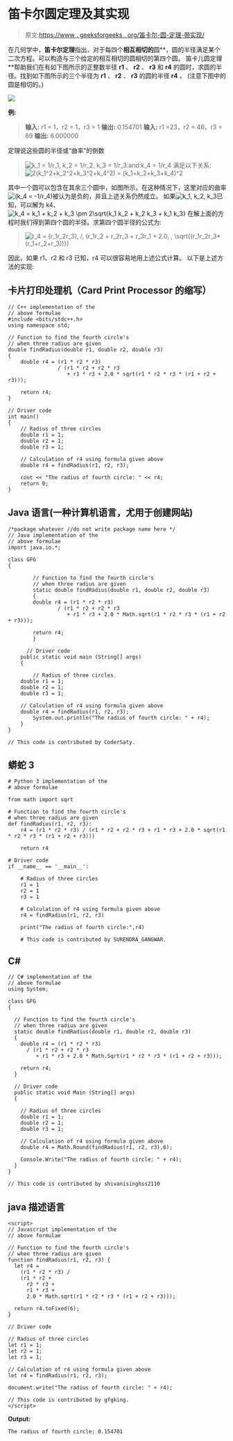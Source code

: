# 笛卡尔圆定理及其实现

> 原文:[https://www . geeksforgeeks . org/笛卡尔-圆-定理-带实现/](https://www.geeksforgeeks.org/descartes-circle-theorem-with-implementation/)

在几何学中，**笛卡尔定理**指出，对于每四个**相互相切的**圆**，圆的半径满足某个二次方程。可以构造与三个给定的相互相切的圆相切的第四个圆。
笛卡儿圆定理**帮助我们在有如下图所示的正整数半径 **r1** 、 **r2** 、 **r3** 和 **r4** 的圆时，求圆的半径。找到如下图所示的三个半径为 **r1** 、 **r2** 、 **r3** 的圆的半径 **r4** 。
(注意下图中的圆是相切的。)

![](img/53b938a418e670ca614957094c4fd254.png)

**例:**

> **输入:** r1 = 1，r2 = 1，r3 = 1
> **输出:** 0.154701
> **输入:** r1 =23，r2 = 46，r3 = 69
> **输出:** 6.000000

定理说这些圆的半径或“曲率”的倒数

> ![k_1 = 1/r_1, k_2 = 1/r_2, k_3 = 1/r_3\:and\:k_4 = 1/r_4          ](img/8229fc2d4a9f8b4ed11b23d134dadb56.png "Rendered by QuickLaTeX.com")
> 满足以下关系:
> ![2(k_1^2+k_2^2+k_3^2+k_4^2) = (k_1+k_2+k_3+k_4)^2 ](img/59d8af5be7593198fc791e930eb7d72b.png "Rendered by QuickLaTeX.com")

其中一个圆可以包含在其余三个圆中，如图所示，在这种情况下，这里对应的曲率![(k_4 = -1/r_4)          ](img/3f82750c65bb9a4d1bd0ef2b32233c63.png "Rendered by QuickLaTeX.com")被认为是负的，并且上述关系仍然成立。
如果![k_1, k_2, k_3          ](img/f5509b905fab908568ca342b93ae79ea.png "Rendered by QuickLaTeX.com")已知，可以解为 k4、
![k_4 = k_1 + k_2 + k_3 \pm 2\sqrt{k_1 k_2 + k_2 k_3 + k_1 k_3}          ](img/69f1e9587fec31a406a8d58d3ff1d2b3.png "Rendered by QuickLaTeX.com")
在解上面的方程时我们得到第四个圆的半径。求第四个圆半径的公式为:

> ![r_4 = (r_1*r_2*r_3)\, /\, (r_1*r_2 + r_2*r_3 + r_3*r_1 + 2.0\, *\, \sqrt{(r_1*r_2*r_3*(r_1+r_2+r_3))}) ](img/d7ce226f3c173a985b79a88c3f7ebe12.png "Rendered by QuickLaTeX.com")

因此，如果 r1、r2 和 r3 已知，r4 可以很容易地用上述公式计算。
以下是上述方法的实现:

## 卡片打印处理机（Card Print Processor 的缩写）

```
// C++ implementation of the
// above formulae
#include <bits/stdc++.h>
using namespace std;

// Function to find the fourth circle's
// when three radius are given
double findRadius(double r1, double r2, double r3)
{
    double r4 = (r1 * r2 * r3)
                / (r1 * r2 + r2 * r3
                   + r1 * r3 + 2.0 * sqrt(r1 * r2 * r3 * (r1 + r2 + r3)));

    return r4;
}

// Driver code
int main()
{
    // Radius of three circles
    double r1 = 1;
    double r2 = 1;
    double r3 = 1;

    // Calculation of r4 using formula given above
    double r4 = findRadius(r1, r2, r3);

    cout << "The radius of fourth circle: " << r4;
    return 0;
}
```

## Java 语言(一种计算机语言，尤用于创建网站)

```
/*package whatever //do not write package name here */
// Java implementation of the
// above formulae
import java.io.*;

class GFG
{

        // Function to find the fourth circle's
        // when three radius are given
        static double findRadius(double r1, double r2, double r3)
        {
        double r4 = (r1 * r2 * r3)
                / (r1 * r2 + r2 * r3
                   + r1 * r3 + 2.0 * Math.sqrt(r1 * r2 * r3 * (r1 + r2 + r3)));

        return r4;
        }

      // Driver code
    public static void main (String[] args)
    {

        // Radius of three circles
    double r1 = 1;
    double r2 = 1;
    double r3 = 1;

    // Calculation of r4 using formula given above
    double r4 = findRadius(r1, r2, r3);
        System.out.println("The radius of fourth circle: " + r4);
    }
}

// This code is contributed by CoderSaty.
```

## 蟒蛇 3

```
# Python 3 implementation of the
# above formulae

from math import sqrt

# Function to find the fourth circle's
# when three radius are given
def findRadius(r1, r2, r3):
    r4 = (r1 * r2 * r3) / (r1 * r2 + r2 * r3 + r1 * r3 + 2.0 * sqrt(r1 * r2 * r3 * (r1 + r2 + r3)))

    return r4

# Driver code
if __name__ == '__main__':

    # Radius of three circles
    r1 = 1
    r2 = 1
    r3 = 1

    # Calculation of r4 using formula given above
    r4 = findRadius(r1, r2, r3)

    print("The radius of fourth circle:",r4)

    # This code is contributed by SURENDRA_GANGWAR.
```

## C#

```
// C# implementation of the
// above formulae
using System;

class GFG
{

  // Function to find the fourth circle's
  // when three radius are given
  static double findRadius(double r1, double r2, double r3)
  {
    double r4 = (r1 * r2 * r3)
      / (r1 * r2 + r2 * r3
         + r1 * r3 + 2.0 * Math.Sqrt(r1 * r2 * r3 * (r1 + r2 + r3)));

    return r4;
  }

  // Driver code
  public static void Main (String[] args)
  {

    // Radius of three circles
    double r1 = 1;
    double r2 = 1;
    double r3 = 1;

    // Calculation of r4 using formula given above
    double r4 = Math.Round(findRadius(r1, r2, r3),6);

    Console.Write("The radius of fourth circle: " + r4);
  }
}

// This code is contributed by shivanisinghss2110
```

## java 描述语言

```
<script>
// Javascript implementation of the
// above formulae

// Function to find the fourth circle's
// when three radius are given
function findRadius(r1, r2, r3) {
  let r4 =
    (r1 * r2 * r3) /
    (r1 * r2 +
      r2 * r3 +
      r1 * r3 +
      2.0 * Math.sqrt(r1 * r2 * r3 * (r1 + r2 + r3)));

  return r4.toFixed(6);
}

// Driver code

// Radius of three circles
let r1 = 1;
let r2 = 1;
let r3 = 1;

// Calculation of r4 using formula given above
let r4 = findRadius(r1, r2, r3);

document.write("The radius of fourth circle: " + r4);

// This code is contributed by gfgking.
</script>
```

**Output:** 

```
The radius of fourth circle: 0.154701
```